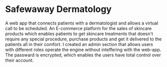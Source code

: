 # Safewaway Dermatology 
A web app that connects patients with a dermatologist and allows a virtual call to be scheduled. 
An E-commerce platform for the sales of skincare products which enables patients to get skincare 
treatments that doesn't require any special procedure, purchase products and get it delivered to
the patients all in their comfort. 
I created an admin section that allows users with different roles operate the engine without 
inteffering with the web-app. The passward is encrypted, which enables the users have total control over their account.
